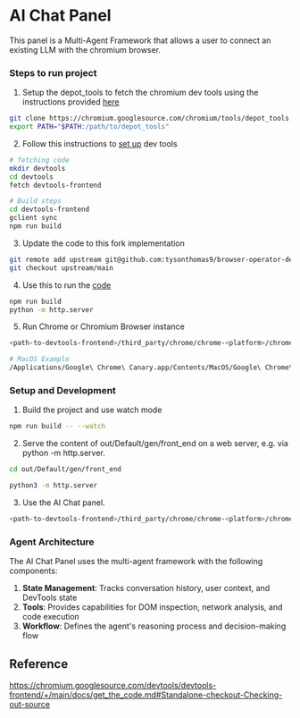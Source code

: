 # AI Chat Panel

This panel is a Multi-Agent Framework that allows a user to connect an existing LLM with the chromium browser.

### Steps to run project

1. Setup the depot_tools to fetch the chromium dev tools using the instructions provided [here](https://www.chromium.org/developers/how-tos/get-the-code/)
```sh
git clone https://chromium.googlesource.com/chromium/tools/depot_tools.git
export PATH="$PATH:/path/to/depot_tools"
```
2. Follow this instructions to [set up](https://chromium.googlesource.com/devtools/devtools-frontend/+/main/docs/get_the_code.md) dev tools

```sh
# fetching code
mkdir devtools
cd devtools
fetch devtools-frontend

# Build steps
cd devtools-frontend
gclient sync
npm run build
```

3. Update the code to this fork implementation
```sh
git remote add upstream git@github.com:tysonthomas9/browser-operator-devtools-frontend.git
git checkout upstream/main
```

4. Use this to run the [code](https://github.com/tysonthomas9/browser-operator-devtools-frontend/blob/main/front_end/panels/ai_chat/Readme.md)
```sh
npm run build
python -m http.server
```

5. Run Chrome or Chromium Browser instance
```sh
<path-to-devtools-frontend>/third_party/chrome/chrome-<platform>/chrome --disable-infobars --custom-devtools-frontend=http://localhost:8000/

# MacOS Example
/Applications/Google\ Chrome\ Canary.app/Contents/MacOS/Google\ Chrome\ Canary --custom-devtools-frontend=http://localhost:8000/
```

### Setup and Development

1. Build the project and use watch mode
```sh
npm run build -- --watch
```

2. Serve the content of out/Default/gen/front_end on a web server, e.g. via python -m http.server.

```sh
cd out/Default/gen/front_end

python3 -m http.server
```

3. Use the AI Chat panel.

```sh
<path-to-devtools-frontend>/third_party/chrome/chrome-<platform>/chrome --disable-infobars --custom-devtools-frontend=http://localhost:8000/
```


### Agent Architecture

The AI Chat Panel uses the multi-agent framework with the following components:

1. **State Management**: Tracks conversation history, user context, and DevTools state
2. **Tools**: Provides capabilities for DOM inspection, network analysis, and code execution
3. **Workflow**: Defines the agent's reasoning process and decision-making flow

## Reference
https://chromium.googlesource.com/devtools/devtools-frontend/+/main/docs/get_the_code.md#Standalone-checkout-Checking-out-source
